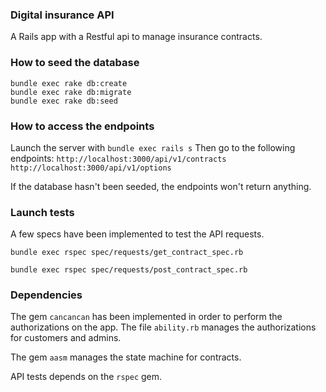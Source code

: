 ### Digital insurance API

A Rails app with a Restful api to manage insurance contracts.

### How to seed the database

```
bundle exec rake db:create
bundle exec rake db:migrate
bundle exec rake db:seed
```

### How to access the endpoints

Launch the server with `bundle exec rails s`
Then go to the following endpoints:
`http://localhost:3000/api/v1/contracts`
`http://localhost:3000/api/v1/options`

If the database hasn't been seeded, the endpoints won't return anything.

### Launch tests

A few specs have been implemented to test the API requests.

```
bundle exec rspec spec/requests/get_contract_spec.rb
```

```
bundle exec rspec spec/requests/post_contract_spec.rb
```

### Dependencies

The gem `cancancan` has been implemented in order to perform the authorizations on the app. The file `ability.rb` manages the authorizations for customers and admins.

The gem `aasm` manages the state machine for contracts.

API tests depends on the `rspec` gem.
